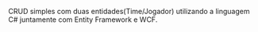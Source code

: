 CRUD simples com duas entidades(Time/Jogador) utilizando a linguagem C# juntamente com Entity Framework e WCF.
